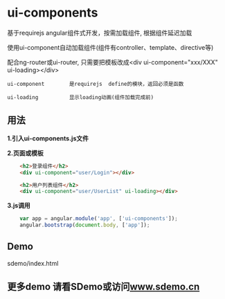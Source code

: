 ui-components
==================
基于requirejs
angular组件式开发，按需加载组件, 根据组件延迟加载

使用ui-component自动加载组件(组件有controller、template、directive等)

配合ng-router或ui-router, 只需要把模板改成&lt;div ui-component="xxx/XXX" ui-loading&gt;&lt;/div&gt;
```
ui-component 		是requirejs  define的模块，返回必须是函数

ui-loading			显示loading动画(组件加载完成前)
```

用法
-----
**1.引入ui-components.js文件**

**2.页面或模板**
```html
	<h2>登录组件</h2>
	<div ui-component="user/Login"></div>

	<h2>用户列表组件</h2>
	<div ui-component="user/UserList" ui-loading></div>


```	
**3.js调用**
```js
	var app = angular.module('app', ['ui-components']);
	angular.bootstrap(document.body, ['app']);
```

Demo
-----
sdemo/index.html


## 更多demo 请看SDemo或访问<a href="http://www.sdemo.cn">www.sdemo.cn</a>